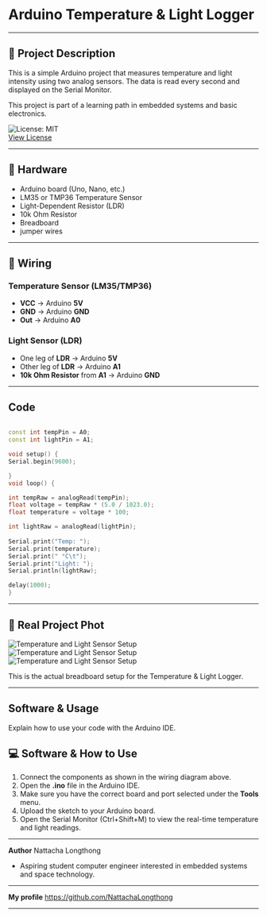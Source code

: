 # Arduino Temperature & Light Logger

------------------------------------------------------

## 📖 Project Description
This is a simple Arduino project that measures temperature and light intensity using two analog sensors. The data is read every second and displayed on the Serial Monitor.

 
This project is part of a learning path in embedded systems and basic electronics.

![License: MIT](https://img.shields.io/badge/License-MIT-blue.svg)  
[View License](./LICENSE)

---------------------------------------------------

## 🔧 Hardware
* Arduino board (Uno, Nano, etc.)
* LM35 or TMP36 Temperature Sensor
* Light-Dependent Resistor (LDR)
* 10k Ohm Resistor
* Breadboard
* jumper wires

---------------------------------------------------

## 📐 Wiring
### Temperature Sensor (LM35/TMP36)
* **VCC** -> Arduino **5V**
* **GND** -> Arduino **GND**
* **Out** -> Arduino **A0**

### Light Sensor (LDR)
* One leg of **LDR** -> Arduino **5V**
* Other leg of **LDR** -> Arduino **A1**
* **10k Ohm Resistor** from **A1** -> Arduino **GND**
  
---------------------------------------------------

## Code
```cpp

const int tempPin = A0;
const int lightPin = A1;

void setup() {
Serial.begin(9600);

}
void loop() {

int tempRaw = analogRead(tempPin);
float voltage = tempRaw * (5.0 / 1023.0);
float temperature = voltage * 100;

int lightRaw = analogRead(lightPin);
 
Serial.print("Temp: ");
Serial.print(temperature);
Serial.print(" °C\t");
Serial.print("Light: ");
Serial.println(lightRaw); 

delay(1000);
}
```
---------------------------------------------------
## 📸 Real Project Phot

![Temperature and Light Sensor Setup](S__23699470.jpg)
![Temperature and Light Sensor Setup](S__23699471.jpg)
![Temperature and Light Sensor Setup](S__23699468.jpg)

This is the actual breadboard setup for the Temperature & Light Logger.

---------------------------------------------------

## Software & Usage
Explain how to use your code with the Arduino IDE.

## 💻 Software & How to Use

1.  Connect the components as shown in the wiring diagram above.
2.  Open the **.ino** file in the Arduino IDE.
3.  Make sure you have the correct board and port selected under the **Tools** menu.
4.  Upload the sketch to your Arduino board.
5.  Open the Serial Monitor (Ctrl+Shift+M) to view the real-time temperature and light readings.

---------------------------------------------------

**Author**
	Nattacha Longthong 
- Aspiring student computer engineer interested in embedded systems and space technology.

---------------------------------------------------

**My profile**
  https://github.com/NattachaLongthong

  ---------------------------------------------------
